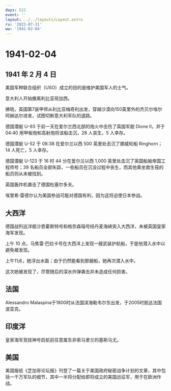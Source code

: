 ```yaml
---
days: 522
event: ''
layout: ../../layouts/Layout.astro
ru: '2023-07-31'
ww: '1941-02-04'
---
```


# 1941-02-04

## 1941 年 2 月 4 日

美国军种联合组织（USO）成立的目的是维护美国军人的士气。

意大利人开始撤离利比亚班加西。

拂晓，英国第7装甲师从利比亚梅奇利出发，穿越沙漠向150英里外的杰贝尔埃尔阿赫达尔进发，试图切断意大利军队的退路。

德国潜艇 U-93 于前一天在爱尔兰西北部的炮火中击伤了英国军舰 Dione
II，并于 04:40 用甲板炮和高射炮将该船击沉，28 人丧生，5 人幸存。

德国潜艇 U-52 于 08:38 在爱尔兰以西 500 英里处击沉了挪威轮船
Ringhorn；14 人死亡，5 人幸存。

德国潜艇 U-123 于 16 时 44 分在爱尔兰以西 1,000
英里处击沉了英国船舶帝国工程师号；39
名船员全部失踪，一些船员在沉没过程中丧生，而其他乘坐救生筏的船员则从未被找到。

英国轰炸机袭击了德国杜塞尔多夫。

埃里希·雷德尔认为美国参战可能对德国有利，因为这将迫使日本参战。

## 大西洋

德国战列巡洋舰沙恩霍斯特号和格奈森瑙号经丹麦海峡突入大西洋，未被英国皇家海军发现。

上午 10
点，马焦雷·巴拉卡号在大西洋上发现一艘武装护航船，于是他潜入水中以避免被发现。

上午11点，她浮出水面；由于仍然能看到那艘船，她再次潜入水中。

这次她被发现了，尽管随后的深水炸弹袭击并未造成任何损害。

## 法国

Alessandro
Malaspina于1800时从法国滨海勒韦尔东出发，于2005时抵达法国波亚克。

## 印度洋

皇家海军竞技神号启航前往意属东非索马里兰的基斯马尤。

## 美国

美国报纸《芝加哥论坛报》刊登了一篇关于美国政府秘密战争计划的文章，其中包括一千万军队的细节，其中一半将分配给即将成立的美国远征军，用于在欧洲作战。